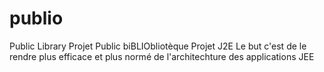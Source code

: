 # publio
Public Library
Projet Public biBLIObliotèque 
Projet J2E
Le but c'est de le rendre plus efficace et plus normé de l'architechture des applications JEE
